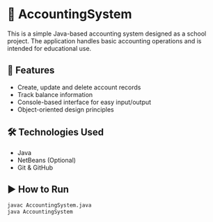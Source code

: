 # 🧾 AccountingSystem

This is a simple Java-based accounting system designed as a school project. The application handles basic accounting operations and is intended for educational use.

## 📌 Features

- Create, update and delete account records
- Track balance information
- Console-based interface for easy input/output
- Object-oriented design principles

## 🛠 Technologies Used

- Java
- NetBeans (Optional)
- Git & GitHub

## ▶️ How to Run

```bash
javac AccountingSystem.java
java AccountingSystem
